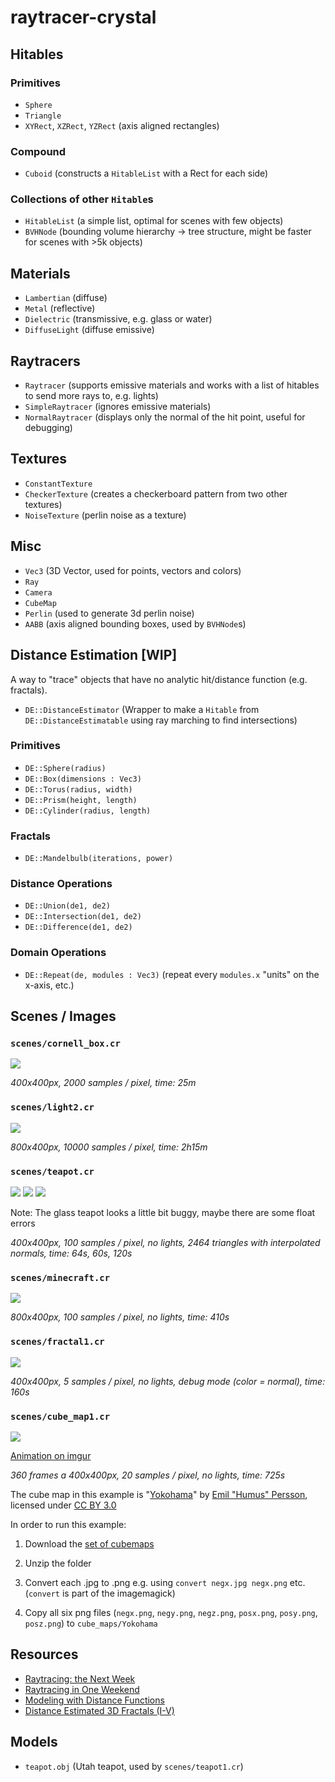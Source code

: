 # raytracer-crystal

## Hitables

### Primitives

* `Sphere`
* `Triangle`
* `XYRect`, `XZRect`, `YZRect` (axis aligned rectangles)

### Compound

* `Cuboid` (constructs a `HitableList` with a Rect for each side)

### Collections of other `Hitable`s

* `HitableList` (a simple list, optimal for scenes with few objects)
* `BVHNode` (bounding volume hierarchy -> tree structure, might be faster for scenes with >5k objects)

## Materials

* `Lambertian` (diffuse)
* `Metal` (reflective)
* `Dielectric` (transmissive, e.g. glass or water)
* `DiffuseLight` (diffuse emissive)

## Raytracers

* `Raytracer` (supports emissive materials and works with a list of hitables to send more rays to, e.g. lights)
* `SimpleRaytracer` (ignores emissive materials)
* `NormalRaytracer` (displays only the normal of the hit point, useful for debugging)

## Textures

* `ConstantTexture`
* `CheckerTexture` (creates a checkerboard pattern from two other textures)
* `NoiseTexture` (perlin noise as a texture)

## Misc

* `Vec3` (3D Vector, used for points, vectors and colors)
* `Ray`
* `Camera`
* `CubeMap`
* `Perlin` (used to generate 3d perlin noise)
* `AABB` (axis aligned bounding boxes, used by `BVHNode`s)

## Distance Estimation [WIP]

A way to "trace" objects that have no analytic hit/distance function
(e.g. fractals).

* `DE::DistanceEstimator` (Wrapper to make a `Hitable` from `DE::DistanceEstimatable` using ray marching to find intersections)

### Primitives

* `DE::Sphere(radius)`
* `DE::Box(dimensions : Vec3)`
* `DE::Torus(radius, width)`
* `DE::Prism(height, length)`
* `DE::Cylinder(radius, length)`

### Fractals

* `DE::Mandelbulb(iterations, power)`

### Distance Operations

* `DE::Union(de1, de2)`
* `DE::Intersection(de1, de2)`
* `DE::Difference(de1, de2)`

### Domain Operations

* `DE::Repeat(de, modules : Vec3)` (repeat every `modules.x` "units" on the x-axis, etc.) 

## Scenes / Images

### `scenes/cornell_box.cr`

![](images/cornell.png)

_400x400px, 2000 samples / pixel, time: 25m_

### `scenes/light2.cr`

![](images/light2.png)

_800x400px, 10000 samples / pixel, time: 2h15m_

### `scenes/teapot.cr`

![](images/teapot_lambertian.png)
![](images/teapot_metal.png)
![](images/teapot_dielectric.png)

Note: The glass teapot looks a little bit buggy,
maybe there are some float errors

_400x400px, 100 samples / pixel, no lights, 2464 triangles with interpolated normals, time: 64s, 60s, 120s_

### `scenes/minecraft.cr`

![](images/minecraft.png)

_800x400px, 100 samples / pixel, no lights, time: 410s_

### `scenes/fractal1.cr`

![](images/fractal1.png)

_400x400px, 5 samples / pixel, no lights, debug mode (color = normal), time: 160s_

### `scenes/cube_map1.cr`

![](images/cube_map1.png)

[Animation on imgur](http://imgur.com/qMTPt9f)

_360 frames a 400x400px, 20 samples / pixel, no lights, time: 725s_  

The cube map in this example is
"[Yokohama](http://www.humus.name/Textures/Yokohama3.zip)" by
[Emil "Humus" Persson](http://www.humus.name/index.php?page=Textures),
licensed under [CC BY 3.0](http://creativecommons.org/licenses/by/3.0/)

In order to run this example:

1. Download the [set of cubemaps](http://www.humus.name/Textures/Yokohama3.zip)

2. Unzip the folder

3. Convert each .jpg to .png
    e.g. using `convert negx.jpg negx.png` etc.
    (`convert` is part of the imagemagick)

4. Copy all six png files (`negx.png`, `negy.png`, `negz.png`, `posx.png`, `posy.png`, `posz.png`) to `cube_maps/Yokohama`

## Resources

* [Raytracing: the Next Week](http://in1weekend.blogspot.de/2016/01/ray-tracing-second-weekend.html)
* [Raytracing in One Weekend](http://in1weekend.blogspot.de/2016/01/ray-tracing-in-one-weekend.html)
* [Modeling with Distance Functions](http://iquilezles.org/www/articles/distfunctions/distfunctions.htm)
* [Distance Estimated 3D Fractals (I-V)](http://blog.hvidtfeldts.net/index.php/2011/06/distance-estimated-3d-fractals-part-i/)

## Models

* `teapot.obj` (Utah teapot, used by `scenes/teapot1.cr`)

